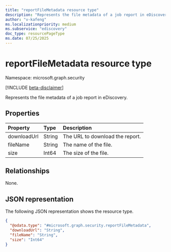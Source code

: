 ```yaml
---
title: "reportFileMetadata resource type"
description: "Represents the file metadata of a job report in eDiscovery."
author: "v-kafeng"
ms.localizationpriority: medium
ms.subservice: "ediscovery"
doc_type: resourcePageType
ms.date: 07/25/2025
---
```


# reportFileMetadata resource type

Namespace: microsoft.graph.security

[!INCLUDE [beta-disclaimer](../../includes/beta-disclaimer.md)]

Represents the file metadata of a job report in eDiscovery.

## Properties

|Property|Type|Description|
|:---|:---|:---|
|downloadUrl| String |The URL to download the report. |
|fileName | String | The name of the file. |
|size| Int64 | The size of the file. |

## Relationships
None.

## JSON representation

The following JSON representation shows the resource type.

<!-- {
  "blockType": "resource",
  "@odata.type": "microsoft.graph.security.reportFileMetadata",
  "openType": false
}
-->

``` json
{
  "@odata.type": "#microsoft.graph.security.reportFileMetadata",
  "downloadUrl": "String",
  "fileName": "String",
  "size": "Int64"
}
```
